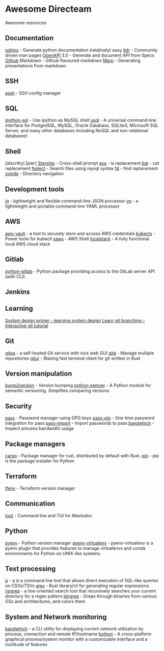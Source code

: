 # Awesome Directeam

Awesome resources


## Documentation

[sphinx](https://github.com/sphinx-doc/sphinx) - Generate python documentation (relatively) easy
[tldr](https://github.com/tldr-pages/tldr) - Community driven man pages
[OpenAPI](https://github.com/OAI/OpenAPI-Specification) 3.0 - Generate and document API from Specs
[Github](https://guides.github.com/features/mastering-markdown/) Markdown - Github flavoured markdown
[Marp](https://github.com/marp-team/marp) - Generating presentations from markdown

## SSH

[assh](https://github.com/moul/assh) - SSH config manager

## SQL

[ipython-sql](https://github.com/catherinedevlin/ipython-sql) - Use ipython as MySQL shell
[usql](https://github.com/xo/usql) - A universal command-line interface for PostgreSQL, MySQL, Oracle Database, SQLite3, Microsoft SQL Server, and many other databases including NoSQL and non-relational databases!

## Shell

[alacritty]
[pier]
[Starship](https://github.com/starship/starship) - Cross-shell prompt
[exa](https://github.com/ogham/exa) - ls replacement
[bat](https://github.com/sharkdp/bat) - cat replacement
[fselect](https://github.com/jhspetersson/fselect) - Search files using mysql syntax
[fd](https://github.com/sharkdp/fd) - find replacement
[zoxide](https://github.com/ajeetdsouza/zoxide) - Directory navigation

## Development tools
[jq](https://github.com/stedolan/jq) - lightweight and flexible command-line JSON processor
[yq](https://github.com/mikefarah/yq) - a lightweight and portable command-line YAML processor

## AWS
[aws-vault](https://github.com/99designs/aws-vault) - a tool to securely store and access AWS credentials
[kubectx](https://github.com/ahmetb/kubectx) - Power tools for kubectl
[saws](https://github.com/donnemartin/saws) - AWS Shell
[localstack](https://github.com/localstack/localstack) - A fully functional local AWS cloud stack

## Gitlab
[python-gitlab](https://github.com/python-gitlab/python-gitlab) - Python package providing access to the GitLab server API (with CLI).

## Jenkins

## Learning
[System design primer - learning system design](https://github.com/donnemartin/system-design-primer)
[Learn git branching - Interactive git tutorial](https://learngitbranching.js.org/)

## Git
[gitea](https://github.com/go-gitea/gitea) - a self-hosted Git service with nice web GUI
[gita](https://github.com/nosarthur/gita) - Manage multiple repositories
[gitui](https://github.com/extrawurst/gitui) - Blazing fast terminal client for git written in Rust

## Version manipulation
[bump2version](https://github.com/c4urself/bump2version) - Version bumping
[python-semver](https://github.com/python-semver/python-semver) - A Python module for semantic versioning. Simplifies comparing versions

## Security
[pass](https://github.com/zx2c4/password-store) - Password manager using GPG keys
[pass-otp](https://github.com/tadfisher/pass-otp) - One time password integration for pass
[pass-import](https://github.com/roddhjav/pass-import) - Import passwords to pass
[bandwhich](https://github.com/imsnif/bandwhich) - Inspect process bandwidth usage 

## Package managers
[cargo](https://github.com/rust-lang/cargo) - Package manager for rust, distributed by default with Rust.
[pip](https://github.com/pypa/pip) - pip is the package installer for Python

## Terraform
[tfenv](https://github.com/tfutils/tfenv) - Terraform version manager

## Communication
[toot](https://github.com/ihabunek/toot) - Command line and TUI for Mastodon


## Python
[pyenv](https://github.com/pyenv/pyenv) - Python version manager
[pyenv-virtualenv](https://github.com/pyenv/pyenv-virtualenv) - pyenv-virtualenv is a pyenv plugin that provides features to manage virtualenvs and conda environments for Python on UNIX-like systems.

## Text processing
[q](https://github.com/harelba/q) - q is a command line tool that allows direct execution of SQL-like queries on CSVs/TSVs
[grex](https://github.com/pemistahl/grex) - Rust library/cli for generating regular expressions
[ripgrep](https://github.com/BurntSushi/ripgrep) - a line-oriented search tool that recursively searches your current directory for a regex pattern
[bingrep](https://github.com/m4b/bingrep) - Greps through binaries from various OSs and architectures, and colors them

## System and Network monitoring
[bandwhich](https://github.com/imsnif/bandwhich) - a CLI utility for displaying current network utilization by process, connection and remote IP/hostname
[bottom](https://github.com/ClementTsang/bottom) - A cross-platform graphical process/system monitor with a customizable interface and a multitude of features
